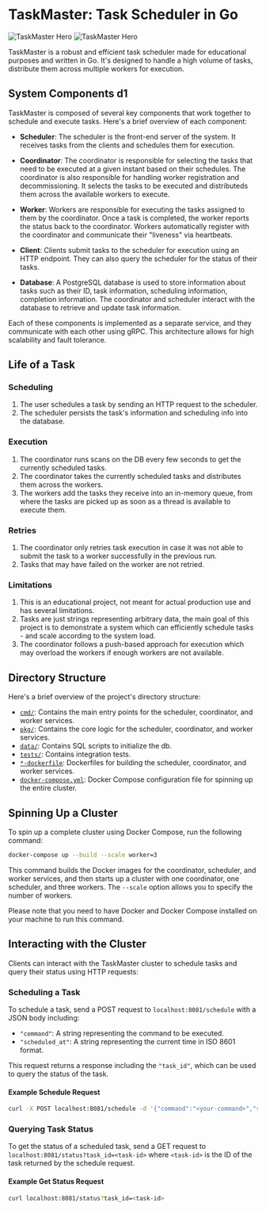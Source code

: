 # TaskMaster: Task Scheduler in Go

![TaskMaster Hero](assets/lightmode.png#gh-light-mode-only)
![TaskMaster Hero](assets/darkmode.png#gh-dark-mode-only)

TaskMaster is a robust and efficient task scheduler made for educational purposes and written in Go. It's designed to handle a high volume of tasks, distribute them across multiple workers for execution.

## System Components d1

TaskMaster is composed of several key components that work together to schedule and execute tasks. Here's a brief overview of each component:

- **Scheduler**: The scheduler is the front-end server of the system. It receives tasks from the clients and schedules them for execution.

- **Coordinator**: The coordinator is responsible for selecting the tasks that need to be executed at a given instant based on their schedules. The coordinator is also responsible for handling worker registration and decommissioning. It selects the tasks to be executed and distributeds them across the available workers to execute.

- **Worker**: Workers are responsible for executing the tasks assigned to them by the coordinator. Once a task is completed, the worker reports the status back to the coordinator. Workers automatically register with the coordinator and communicate their "liveness" via heartbeats.

- **Client**: Clients submit tasks to the scheduler for execution using an HTTP endpoint. They can also query the scheduler for the status of their tasks.

- **Database**: A PostgreSQL database is used to store information about tasks such as their ID, task information, scheduling information, completion information. The coordinator and scheduler interact with the database to retrieve and update task information.

Each of these components is implemented as a separate service, and they communicate with each other using gRPC. This architecture allows for high scalability and fault tolerance.

## Life of a Task

### Scheduling

1. The user schedules a task by sending an HTTP request to the scheduler.
2. The scheduler persists the task's information and scheduling info into the database.

### Execution

1. The coordinator runs scans on the DB every few seconds to get the currently scheduled tasks.
2. The coordinator takes the currently scheduled tasks and distributes them across the workers.
3. The workers add the tasks they receive into an in-memory queue, from where the tasks are picked up as soon as a thread is available to execute them.

### Retries

1. The coordinator only retries task execution in case it was not able to submit the task to a worker successfully in the previous run.
2. Tasks that may have failed on the worker are not retried.

### Limitations

1. This is an educational project, not meant for actual production use and has several limitations.
2. Tasks are just strings representing arbitrary data, the main goal of this project is to demonstrate a system which can efficiently schedule tasks - and scale according to the system load.
3. The coordinator follows a push-based approach for execution which may overload the workers if enough workers are not available.

## Directory Structure

Here's a brief overview of the project's directory structure:

- [`cmd/`](./cmd/): Contains the main entry points for the scheduler, coordinator, and worker services.
- [`pkg/`](./pkg/): Contains the core logic for the scheduler, coordinator, and worker services.
- [`data/`](./data/): Contains SQL scripts to initialize the db.
- [`tests/`](./tests/): Contains integration tests.
- [`*-dockerfile`](./docker-compose.yml): Dockerfiles for building the scheduler, coordinator, and worker services.
- [`docker-compose.yml`](./docker-compose.yml): Docker Compose configuration file for spinning up the entire cluster.

## Spinning Up a Cluster

To spin up a complete cluster using Docker Compose, run the following command:

```sh
docker-compose up --build --scale worker=3
```

This command builds the Docker images for the coordinator, scheduler, and worker services, and then starts up a cluster with one coordinator, one scheduler, and three workers. The `--scale` option allows you to specify the number of workers.

Please note that you need to have Docker and Docker Compose installed on your machine to run this command.

## Interacting with the Cluster

Clients can interact with the TaskMaster cluster to schedule tasks and query their status using HTTP requests:

### Scheduling a Task

To schedule a task, send a POST request to `localhost:8081/schedule` with a JSON body including:

- `"command"`: A string representing the command to be executed.
- `"scheduled_at"`: A string representing the current time in ISO 8601 format.

This request returns a response including the `"task_id"`, which can be used to query the status of the task.

#### Example Schedule Request

```sh
curl -X POST localhost:8081/schedule -d '{"command":"<your-command>","scheduled_at":"2023-12-25T22:34:00+05:30"}'
```

### Querying Task Status

To get the status of a scheduled task, send a GET request to `localhost:8081/status?task_id=<task-id>` where `<task-id>` is the ID of the task returned by the schedule request.

#### Example Get Status Request

```sh
curl localhost:8081/status?task_id=<task-id>
```
